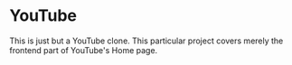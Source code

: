 # YouTube
This is just but a YouTube clone. This particular project covers merely the frontend part of YouTube's Home page.
